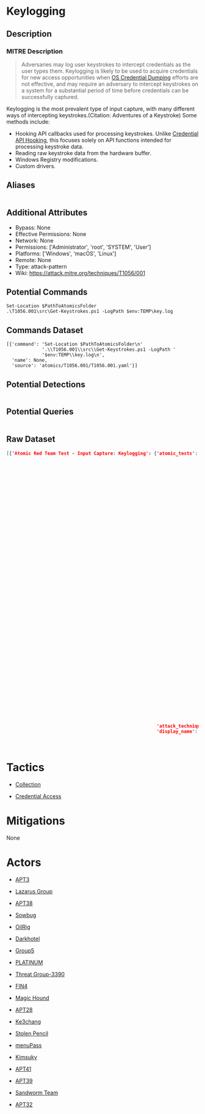 
# Keylogging

## Description

### MITRE Description

> Adversaries may log user keystrokes to intercept credentials as the user types them. Keylogging is likely to be used to acquire credentials for new access opportunities when [OS Credential Dumping](https://attack.mitre.org/techniques/T1003) efforts are not effective, and may require an adversary to intercept keystrokes on a system for a substantial period of time before credentials can be successfully captured.

Keylogging is the most prevalent type of input capture, with many different ways of intercepting keystrokes.(Citation: Adventures of a Keystroke) Some methods include:

* Hooking API callbacks used for processing keystrokes. Unlike [Credential API Hooking](https://attack.mitre.org/techniques/T1056/004), this focuses solely on API functions intended for processing keystroke data.
* Reading raw keystroke data from the hardware buffer.
* Windows Registry modifications.
* Custom drivers.

## Aliases

```

```

## Additional Attributes

* Bypass: None
* Effective Permissions: None
* Network: None
* Permissions: ['Administrator', 'root', 'SYSTEM', 'User']
* Platforms: ['Windows', 'macOS', 'Linux']
* Remote: None
* Type: attack-pattern
* Wiki: https://attack.mitre.org/techniques/T1056/001

## Potential Commands

```
Set-Location $PathToAtomicsFolder
.\T1056.001\src\Get-Keystrokes.ps1 -LogPath $env:TEMP\key.log
```

## Commands Dataset

```
[{'command': 'Set-Location $PathToAtomicsFolder\n'
             '.\\T1056.001\\src\\Get-Keystrokes.ps1 -LogPath '
             '$env:TEMP\\key.log\n',
  'name': None,
  'source': 'atomics/T1056.001/T1056.001.yaml'}]
```

## Potential Detections

```json

```

## Potential Queries

```json

```

## Raw Dataset

```json
[{'Atomic Red Team Test - Input Capture: Keylogging': {'atomic_tests': [{'auto_generated_guid': 'd9b633ca-8efb-45e6-b838-70f595c6ae26',
                                                                         'description': 'Utilize '
                                                                                        'PowerShell '
                                                                                        'and '
                                                                                        'external '
                                                                                        'resource '
                                                                                        'to '
                                                                                        'capture '
                                                                                        'keystrokes\n'
                                                                                        '[Payload](https://github.com/redcanaryco/atomic-red-team/blob/master/atomics/T1056.001/src/Get-Keystrokes.ps1)\n'
                                                                                        'Provided '
                                                                                        'by '
                                                                                        '[PowerSploit](https://github.com/PowerShellMafia/PowerSploit/blob/master/Exfiltration/Get-Keystrokes.ps1)\n'
                                                                                        '\n'
                                                                                        'Upon '
                                                                                        'successful '
                                                                                        'execution, '
                                                                                        'Powershell '
                                                                                        'will '
                                                                                        'execute '
                                                                                        '`Get-Keystrokes.ps1` '
                                                                                        'and '
                                                                                        'output '
                                                                                        'to '
                                                                                        'key.log.\n',
                                                                         'executor': {'cleanup_command': 'Remove-Item '
                                                                                                         '$env:TEMP\\key.log '
                                                                                                         '-ErrorAction '
                                                                                                         'Ignore\n',
                                                                                      'command': 'Set-Location '
                                                                                                 '$PathToAtomicsFolder\n'
                                                                                                 '.\\T1056.001\\src\\Get-Keystrokes.ps1 '
                                                                                                 '-LogPath '
                                                                                                 '#{filepath}\n',
                                                                                      'elevation_required': True,
                                                                                      'name': 'powershell'},
                                                                         'input_arguments': {'filepath': {'default': '$env:TEMP\\key.log',
                                                                                                          'description': 'Name '
                                                                                                                         'of '
                                                                                                                         'the '
                                                                                                                         'local '
                                                                                                                         'file, '
                                                                                                                         'include '
                                                                                                                         'path.',
                                                                                                          'type': 'Path'}},
                                                                         'name': 'Input '
                                                                                 'Capture',
                                                                         'supported_platforms': ['windows']}],
                                                       'attack_technique': 'T1056.001',
                                                       'display_name': 'Input '
                                                                       'Capture: '
                                                                       'Keylogging'}}]
```

# Tactics


* [Collection](../tactics/Collection.md)

* [Credential Access](../tactics/Credential-Access.md)
    

# Mitigations

None

# Actors


* [APT3](../actors/APT3.md)

* [Lazarus Group](../actors/Lazarus-Group.md)
    
* [APT38](../actors/APT38.md)
    
* [Sowbug](../actors/Sowbug.md)
    
* [OilRig](../actors/OilRig.md)
    
* [Darkhotel](../actors/Darkhotel.md)
    
* [Group5](../actors/Group5.md)
    
* [PLATINUM](../actors/PLATINUM.md)
    
* [Threat Group-3390](../actors/Threat-Group-3390.md)
    
* [FIN4](../actors/FIN4.md)
    
* [Magic Hound](../actors/Magic-Hound.md)
    
* [APT28](../actors/APT28.md)
    
* [Ke3chang](../actors/Ke3chang.md)
    
* [Stolen Pencil](../actors/Stolen-Pencil.md)
    
* [menuPass](../actors/menuPass.md)
    
* [Kimsuky](../actors/Kimsuky.md)
    
* [APT41](../actors/APT41.md)
    
* [APT39](../actors/APT39.md)
    
* [Sandworm Team](../actors/Sandworm-Team.md)
    
* [APT32](../actors/APT32.md)
    
